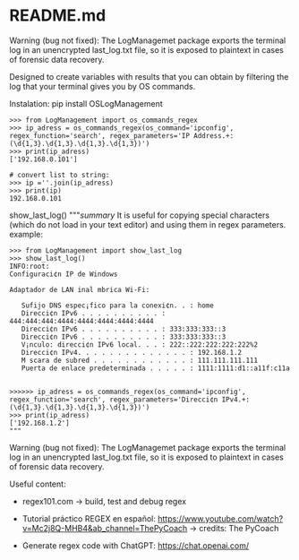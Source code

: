 # README.md

Warning (bug not fixed): The LogManagemet package exports the terminal log in an unencrypted last_log.txt file, so it is exposed to plaintext in cases of forensic data recovery.

Designed to create variables with results that you can obtain by filtering the log that your terminal gives you by OS commands.  

Instalation:
pip install OSLogManagement

    >>> from LogManagement import os_commands_regex
    >>> ip_adress = os_commands_regex(os_command='ipconfig', regex_function='search', regex_parameters='IP Address.+: (\d{1,3}.\d{1,3}.\d{1,3}.\d{1,3})')
    >>> print(ip_adress)
    ['192.168.0.101']

    # convert list to string:
    >>> ip =''.join(ip_adress)
    >>> print(ip)
    192.168.0.101


show_last_log()
    """_summary_
    It is useful for copying special characters (which do not load in your text editor) and using them in regex parameters.
    example:
    
    >>> from LogManagement import show_last_log
    >>> show_last_log()
    INFO:root:
    Configuraci¢n IP de Windows

    Adaptador de LAN inal mbrica Wi-Fi:

       Sufijo DNS espec¡fico para la conexi¢n. . : home
       Direcci¢n IPv6 . . . . . . . . . . : 444:444:444:4444:4444:4444:4444:4444
       Direcci¢n IPv6 . . . . . . . . . . : 333:333:333::3
       Direcci¢n IPv6 . . . . . . . . . . : 333:333:333::3
       V¡nculo: direcci¢n IPv6 local. . . : 222::222:222:222:222%2
       Direcci¢n IPv4. . . . . . . . . . . . . . : 192.168.1.2
       M scara de subred . . . . . . . . . . . . : 111.111.111.111
       Puerta de enlace predeterminada . . . . . : 1111:1111:d1::a11f:c11a
                                           

    >>>>>> ip_adress = os_commands_regex(os_command='ipconfig', regex_function='search', regex_parameters='Direcci¢n IPv4.+: (\d{1,3}.\d{1,3}.\d{1,3}.\d{1,3})')
    >>> print(ip_adress)
    ['192.168.1.2']
    """
    
Warning (bug not fixed):
The LogManagemet package exports the terminal log in an unencrypted last_log.txt file, so it is exposed to plaintext in cases of forensic data recovery.


Useful content:

- regex101.com -> build, test and debug regex

- Tutorial práctico REGEX en español: https://www.youtube.com/watch?v=Mc2j8Q-MHB4&ab_channel=ThePyCoach -> credits: The PyCoach 

- Generate regex code with ChatGPT: https://chat.openai.com/

